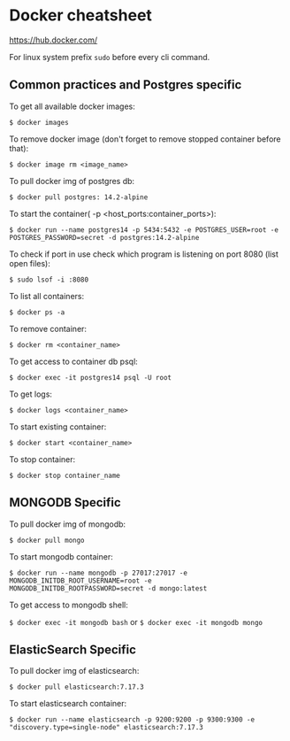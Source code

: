 # Docker cheatsheet

https://hub.docker.com/

For linux system prefix `sudo` before every cli command.

## Common practices and Postgres specific

To get all available docker images:

`$ docker images`

To remove docker image (don't forget to remove stopped container before that):

`$ docker image rm <image_name>`

To pull docker img of postgres db:

`$ docker pull postgres: 14.2-alpine`

To start the container( -p <host_ports:container_ports>):

`$ docker run --name postgres14 -p 5434:5432 -e POSTGRES_USER=root -e POSTGRES_PASSWORD=secret -d postgres:14.2-alpine`

To check if port in use check which program is listening on port 8080 (list open files):

`$ sudo lsof -i :8080`

To list all containers:

`$ docker ps -a`

To remove container:

`$ docker rm <container_name>`

To get access to container db psql:

`$ docker exec -it postgres14 psql -U root`

To get logs:

`$ docker logs <container_name>`

To start existing container:

`$ docker start <container_name>`

To stop container:

`$ docker stop container_name`

## MONGODB Specific

To pull docker img of mongodb:

`$ docker pull mongo`

To start mongodb container:

`$ docker run --name mongodb -p 27017:27017 -e MONGODB_INITDB_ROOT_USERNAME=root -e MONGODB_INITDB_ROOTPASSWORD=secret -d mongo:latest`

To get access to mongodb shell:

`$ docker exec -it mongodb bash` or `$ docker exec -it mongodb mongo`

## ElasticSearch Specific

To pull docker img of elasticsearch:

`$ docker pull elasticsearch:7.17.3`

To start elasticsearch container:

`$ docker run --name elasticsearch -p 9200:9200 -p 9300:9300 -e "discovery.type=single-node" elasticsearch:7.17.3`
